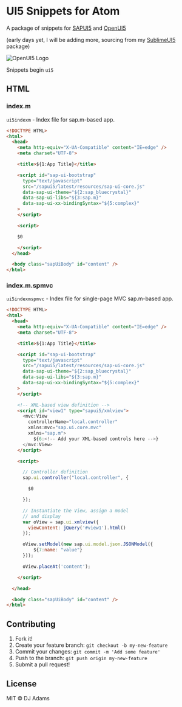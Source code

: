 # UI5 Snippets for Atom

A package of snippets for [SAPUI5](sapui5.hana.ondemand.com/sdk/) and [OpenUI5](openui5.hana.ondemand.com)

(early days yet, I will be adding more, sourcing from my [SublimeUI5](https://github.com/qmacro/SublimeUI5) package)

![OpenUI5 Logo](http://sap.github.io/openui5/images/icotxt_white_220x72_blue_open.png)

Snippets begin `ui5`

## HTML

### index.m

`ui5indexm` - Index file for sap.m-based app.

```html
<!DOCTYPE HTML>
<html>
  <head>
    <meta http-equiv="X-UA-Compatible" content="IE=edge" />
    <meta charset="UTF-8">

    <title>${1:App Title}</title>

    <script id="sap-ui-bootstrap"
      type="text/javascript"
      src="/sapui5/latest/resources/sap-ui-core.js"
      data-sap-ui-theme="${2:sap_bluecrystal}"
      data-sap-ui-libs="${3:sap.m}"
      data-sap-ui-xx-bindingSyntax="${5:complex}"
    >
    </script>

    <script>

    $0

    </script>
  </head>

  <body class="sapUiBody" id="content" />
</html>
```

### index.m.spmvc

`ui5indexmspmvc` - Index file for single-page MVC sap.m-based app.

```html
<!DOCTYPE HTML>
<html>
  <head>
    <meta http-equiv="X-UA-Compatible" content="IE=edge" />
    <meta charset="UTF-8">

    <title>${1:App Title}</title>

    <script id="sap-ui-bootstrap"
      type="text/javascript"
      src="/sapui5/latest/resources/sap-ui-core.js"
      data-sap-ui-theme="${2:sap_bluecrystal}"
      data-sap-ui-libs="${3:sap.m}"
      data-sap-ui-xx-bindingSyntax="${5:complex}"
    >
    </script>

    <!-- XML-based view definition -->
    <script id="view1" type="sapui5/xmlview">
      <mvc:View
        controllerName="local.controller"
        xmlns:mvc="sap.ui.core.mvc"
        xmlns="sap.m">
          ${6:<!-- Add your XML-based controls here -->}
      </mvc:View>
    </script>

    <script>

      // Controller definition
      sap.ui.controller("local.controller", {

        $0

      });

      // Instantiate the View, assign a model
      // and display
      var oView = sap.ui.xmlview({
        viewContent: jQuery('#view1').html()
      });

      oView.setModel(new sap.ui.model.json.JSONModel({
          ${7:name: "value"}
      }));

      oView.placeAt('content');

    </script>

  </head>

  <body class="sapUiBody" id="content" />
</html>
```

## Contributing

1. Fork it!
2. Create your feature branch: `git checkout -b my-new-feature`
3. Commit your changes: `git commit -m 'Add some feature'`
4. Push to the branch: `git push origin my-new-feature`
5. Submit a pull request!

## License

MIT © DJ Adams
